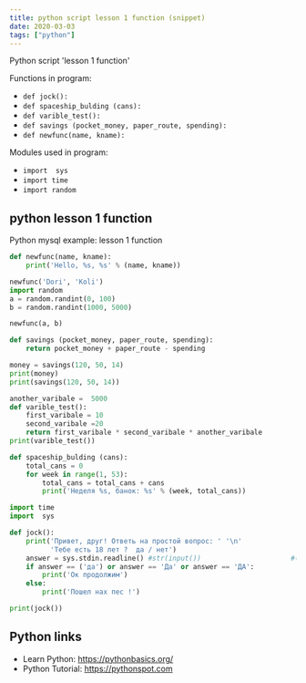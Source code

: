 ```yaml
---
title: python script lesson 1 function (snippet)
date: 2020-03-03
tags: ["python"]
---
```

Python script 'lesson 1 function'

Functions in program: 
* `def jock():`
* `def spaceship_bulding (cans):`
* `def varible_test():`
* `def savings (pocket_money, paper_route, spending):`
* `def newfunc(name, kname):`

Modules used in program: 
* `import  sys`
* `import time`
* `import random`

## python lesson 1 function

Python mysql example: lesson 1 function

```python
def newfunc(name, kname):
    print('Hello, %s, %s' % (name, kname))

newfunc('Dori', 'Koli')
import random
a = random.randint(0, 100)
b = random.randint(1000, 5000)

newfunc(a, b)

def savings (pocket_money, paper_route, spending):
    return pocket_money + paper_route - spending

money = savings(120, 50, 14)
print(money)
print(savings(120, 50, 14))

another_varibale =  5000
def varible_test():
    first_varibale = 10
    second_varibale =20
    return first_varibale * second_varibale * another_varibale
print(varible_test())

def spaceship_bulding (cans):
    total_cans = 0
    for week in range(1, 53):
        total_cans = total_cans + cans
        print('Неделя %s, банок: %s' % (week, total_cans))

import time
import  sys

def jock():
    print('Привет, друг! Ответь на простой вопрос: ' '\n'
          'Тебе есть 18 лет ?  да / нет')
    answer = sys.stdin.readline() #str(input())                      #(sys.stdin.readline())
    if answer == ('да') or answer == 'Да' or answer == 'ДА':
        print('Ок продолжим')
    else:
        print('Пошел нах пес !')

print(jock())


```

## Python links

- Learn Python: https://pythonbasics.org/
- Python Tutorial: https://pythonspot.com
